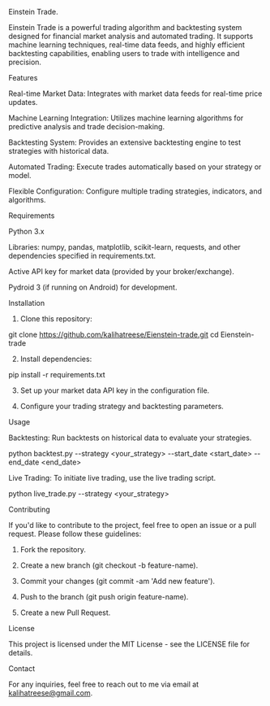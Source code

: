 Einstein Trade.

Einstein Trade is a powerful trading algorithm and backtesting system designed for financial market analysis and automated trading. It supports machine learning techniques, real-time data feeds, and highly efficient backtesting capabilities, enabling users to trade with intelligence and precision.

Features

Real-time Market Data: Integrates with market data feeds for real-time price updates.

Machine Learning Integration: Utilizes machine learning algorithms for predictive analysis and trade decision-making.

Backtesting System: Provides an extensive backtesting engine to test strategies with historical data.

Automated Trading: Execute trades automatically based on your strategy or model.

Flexible Configuration: Configure multiple trading strategies, indicators, and algorithms.


Requirements

Python 3.x

Libraries: numpy, pandas, matplotlib, scikit-learn, requests, and other dependencies specified in requirements.txt.

Active API key for market data (provided by your broker/exchange).

Pydroid 3 (if running on Android) for development.


Installation

1. Clone this repository:

git clone https://github.com/kalihatreese/Eienstein-trade.git
cd Eienstein-trade


2. Install dependencies:

pip install -r requirements.txt


3. Set up your market data API key in the configuration file.


4. Configure your trading strategy and backtesting parameters.



Usage

Backtesting: Run backtests on historical data to evaluate your strategies.

python backtest.py --strategy <your_strategy> --start_date <start_date> --end_date <end_date>

Live Trading: To initiate live trading, use the live trading script.

python live_trade.py --strategy <your_strategy>


Contributing

If you'd like to contribute to the project, feel free to open an issue or a pull request. Please follow these guidelines:

1. Fork the repository.


2. Create a new branch (git checkout -b feature-name).


3. Commit your changes (git commit -am 'Add new feature').


4. Push to the branch (git push origin feature-name).


5. Create a new Pull Request.



License

This project is licensed under the MIT License - see the LICENSE file for details.

Contact

For any inquiries, feel free to reach out to me via email at kalihatreese@gmail.com.
